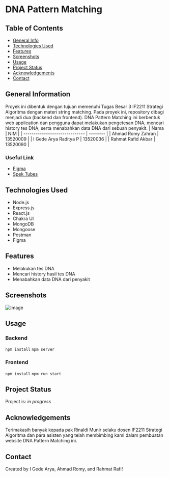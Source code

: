 # DNA Pattern Matching
<!-- 
> Outline a brief description of your project.
> Live demo [_here_](https://www.example.com).
If you have the project hosted somewhere, include the link here. -->


## Table of Contents
* [General Info](#general-information)
* [Technologies Used](#technologies-used)
* [Features](#features)
* [Screenshots](#screenshots)
* [Usage](#usage)
* [Project Status](#project-status)
* [Acknowledgements](#acknowledgements)
* [Contact](#contact)
<!-- * [License](#license) -->


## General Information
Proyek ini dibentuk dengan tujuan memenuhi Tugas Besar 3 IF2211 Strategi Algoritma dengan materi string matching. Pada proyek ini, repository dibagi menjadi dua (backend dan frontend). DNA Pattern Matching ini berbentuk web application dan pengguna dapat melakukan pengetesan DNA, mencari history tes DNA, serta menabahkan data DNA dari sebuah penyakit.
| Nama                           | NIM      |
| ------------------------------ | -------- |
| Ahmad Romy Zahran              | 13520009 |
| I Gede Arya Raditya P          | 13520036 |
| Rahmat Rafid Akbar             | 13520090 |

### Useful Link
- [Figma](https://www.figma.com/file/QVzQ3zq96w9cT7TxJoFCrI/DNA-Pattern-Matching?node-id=8%3A2)
- [Spek Tubes](https://informatika.stei.itb.ac.id/~rinaldi.munir/Stmik/2021-2022/Tugas-Besar-3-IF2211-Strategi-Algoritma-2022.pdf)


## Technologies Used
- Node.js
- Express.js
- React.js
- Chakra UI
- MongoDB
- Mongoose
- Postman
- Figma


## Features
- Melakukan tes DNA
- Mencari history hasil tes DNA
- Menabahkan data DNA dari penyakit


## Screenshots
![image](https://user-images.githubusercontent.com/71829426/163831942-6f86d29f-2379-4d59-a842-f69e5f60a6b6.png)

## Usage
### Backend
`npm install`
`npm server`

### Frontend
`npm install`
`npm run start`

## Project Status
Project is: _in progress_ 


## Acknowledgements
Terimakasih banyak kepada pak Rinaldi Munir selaku dosen IF2211 Strategi Algoritma dan para asisten yang telah membimbing kami dalam pembuatan website DNA Pattern Matching ini.


## Contact
Created by I Gede Arya, Ahmad Romy, and Rahmat Rafi!


<!-- Optional -->
<!-- ## License -->
<!-- This project is open source and available under the [... License](). -->

<!-- You don't have to include all sections - just the one's relevant to your project -->
